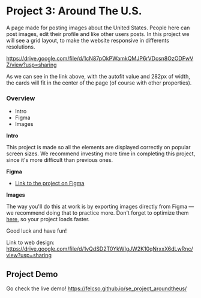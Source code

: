# Project 3: Around The U.S.

A page made for posting images about the United States. People here can post images, edit their profile and like other users posts.
In this project we will see a grid layout, to make the website responsive in differents resolutions.

https://drive.google.com/file/d/1cN87pOkPWamkQMJP6rVDcsn8OzODFwVZ/view?usp=sharing

As we can see in the link above, with the autofit value and 282px of width, the cards will fit in the center of the page (of course with other properties).

### Overview

- Intro
- Figma
- Images

**Intro**

This project is made so all the elements are displayed correctly on popular screen sizes. We recommend investing more time in completing this project, since it's more difficult than previous ones.

**Figma**

- [Link to the project on Figma](https://www.figma.com/file/ii4xxsJ0ghevUOcssTlHZv/Sprint-3%3A-Around-the-US?node-id=0%3A1)

**Images**

The way you'll do this at work is by exporting images directly from Figma — we recommend doing that to practice more. Don't forget to optimize them [here](https://tinypng.com/), so your project loads faster.

Good luck and have fun!

Link to web design:
https://drive.google.com/file/d/1vQdSD2T0YkWIgJW2K10qNrxxX6dLwRnc/view?usp=sharing

## Project Demo

Go check the live demo! https://felcso.github.io/se_project_aroundtheus/

